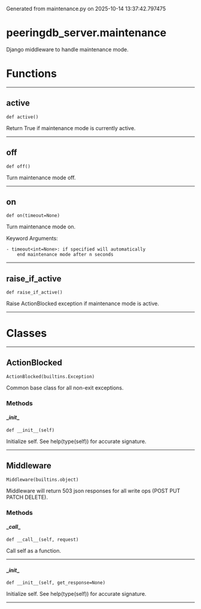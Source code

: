 Generated from maintenance.py on 2025-10-14 13:37:42.797475

# peeringdb_server.maintenance

Django middleware to handle maintenance mode.

# Functions
---

## active
`def active()`

Return True if maintenance mode is currently active.

---
## off
`def off()`

Turn maintenance mode off.

---
## on
`def on(timeout=None)`

Turn maintenance mode on.

Keyword Arguments:

    - timeout<int=None>: if specified will automatically
        end maintenance mode after n seconds

---
## raise_if_active
`def raise_if_active()`

Raise ActionBlocked exception if maintenance mode is active.

---
# Classes
---

## ActionBlocked

```
ActionBlocked(builtins.Exception)
```

Common base class for all non-exit exceptions.


### Methods

#### \__init__
`def __init__(self)`

Initialize self.  See help(type(self)) for accurate signature.

---

## Middleware

```
Middleware(builtins.object)
```

Middleware will return 503 json responses for all write
ops (POST PUT PATCH DELETE).


### Methods

#### \__call__
`def __call__(self, request)`

Call self as a function.

---
#### \__init__
`def __init__(self, get_response=None)`

Initialize self.  See help(type(self)) for accurate signature.

---

